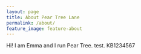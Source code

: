 ```yaml
---
layout: page
title: About Pear Tree Lane
permalink: /about/
feature_image: feature-about
---
```


Hi! I am Emma and I run Pear Tree. test. KB1234567
